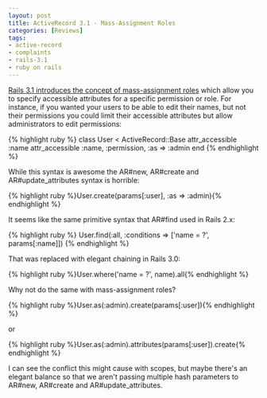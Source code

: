 ```yaml
---
layout: post
title: ActiveRecord 3.1 - Mass-Assignment Roles
categories: [Reviews]
tags:
- active-record
- complaints
- rails-3.1
- ruby on rails
---
```


[Rails 3.1 introduces the concept of mass-assignment roles][ma] which allow you
to specify accessible attributes for a specific permission or role. For
instance, if you wanted your users to be able to edit their names, but not their
permissions you could limit their accessible attributes but allow administrators
to edit permissions:

[ma]: https://gist.github.com/958283

{% highlight ruby %}
class User < ActiveRecord::Base
  attr_accessible :name
  attr_accessible :name, :permission, :as => :admin
end
{% endhighlight %}

While this syntax is awesome the AR#new, AR#create and AR#update_attributes
syntax is horrible:

{% highlight ruby %}User.create(params[:user], :as => :admin){% endhighlight %}

It seems like the same primitive syntax that AR#find used in Rails 2.x:

{% highlight ruby %}
User.find(:all, :conditions => ['name = ?', params[:name]])
{% endhighlight %}

That was replaced with elegant chaining in Rails 3.0:

{% highlight ruby %}User.where('name = ?', name).all{% endhighlight %}

Why not do the same with mass-assignment roles?

{% highlight ruby %}User.as(:admin).create(params[:user]){% endhighlight %}

or

{% highlight ruby %}User.as(:admin).attributes(params[:user]).create{% endhighlight %}

I can see the conflict this might cause with scopes, but maybe there's an
elegant balance so that we aren't passing multiple hash parameters to AR#new,
AR#create and AR#update_attributes.
